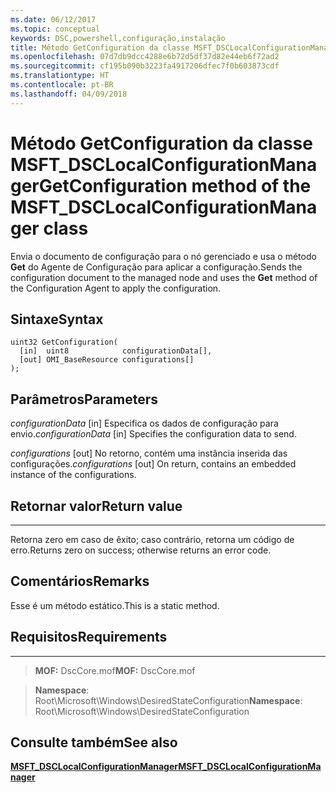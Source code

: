 ```yaml
---
ms.date: 06/12/2017
ms.topic: conceptual
keywords: DSC,powershell,configuração,instalação
title: Método GetConfiguration da classe MSFT_DSCLocalConfigurationManager
ms.openlocfilehash: 07d7db9dcc4288e6b72d5df37d82e44eb6f72ad2
ms.sourcegitcommit: cf195b090b3223fa4917206dfec7f0b603873cdf
ms.translationtype: HT
ms.contentlocale: pt-BR
ms.lasthandoff: 04/09/2018
---
```

# <a name="getconfiguration-method-of-the-msftdsclocalconfigurationmanager-class"></a><span data-ttu-id="b7c79-103">Método GetConfiguration da classe MSFT_DSCLocalConfigurationManager</span><span class="sxs-lookup"><span data-stu-id="b7c79-103">GetConfiguration method of the MSFT_DSCLocalConfigurationManager class</span></span>

<span data-ttu-id="b7c79-104">Envia o documento de configuração para o nó gerenciado e usa o método **Get** do Agente de Configuração para aplicar a configuração.</span><span class="sxs-lookup"><span data-stu-id="b7c79-104">Sends the configuration document to the managed node and uses the **Get** method of the Configuration Agent to apply the configuration.</span></span>

<a name="syntax"></a><span data-ttu-id="b7c79-105">Sintaxe</span><span class="sxs-lookup"><span data-stu-id="b7c79-105">Syntax</span></span>
------

```mof
uint32 GetConfiguration(
  [in]  uint8            configurationData[],
  [out] OMI_BaseResource configurations[]
);
```

<a name="parameters"></a><span data-ttu-id="b7c79-106">Parâmetros</span><span class="sxs-lookup"><span data-stu-id="b7c79-106">Parameters</span></span>
----------

<span data-ttu-id="b7c79-107">*configurationData* \[in\] Especifica os dados de configuração para envio.</span><span class="sxs-lookup"><span data-stu-id="b7c79-107">*configurationData* \[in\] Specifies the configuration data to send.</span></span>

<span data-ttu-id="b7c79-108">*configurations* \[out\] No retorno, contém uma instância inserida das configurações.</span><span class="sxs-lookup"><span data-stu-id="b7c79-108">*configurations* \[out\] On return, contains an embedded instance of the configurations.</span></span>

## <a name="return-value"></a><span data-ttu-id="b7c79-109">Retornar valor</span><span class="sxs-lookup"><span data-stu-id="b7c79-109">Return value</span></span>
------------

<span data-ttu-id="b7c79-110">Retorna zero em caso de êxito; caso contrário, retorna um código de erro.</span><span class="sxs-lookup"><span data-stu-id="b7c79-110">Returns zero on success; otherwise returns an error code.</span></span>

## <a name="remarks"></a><span data-ttu-id="b7c79-111">Comentários</span><span class="sxs-lookup"><span data-stu-id="b7c79-111">Remarks</span></span>

<span data-ttu-id="b7c79-112">Esse é um método estático.</span><span class="sxs-lookup"><span data-stu-id="b7c79-112">This is a static method.</span></span>

## <a name="requirements"></a><span data-ttu-id="b7c79-113">Requisitos</span><span class="sxs-lookup"><span data-stu-id="b7c79-113">Requirements</span></span>
------------
><span data-ttu-id="b7c79-114">**MOF:** DscCore.mof</span><span class="sxs-lookup"><span data-stu-id="b7c79-114">**MOF:** DscCore.mof</span></span>

><span data-ttu-id="b7c79-115">**Namespace**: Root\Microsoft\Windows\DesiredStateConfiguration</span><span class="sxs-lookup"><span data-stu-id="b7c79-115">**Namespace**: Root\Microsoft\Windows\DesiredStateConfiguration</span></span>


## <a name="see-also"></a><span data-ttu-id="b7c79-116">Consulte também</span><span class="sxs-lookup"><span data-stu-id="b7c79-116">See also</span></span>


[<span data-ttu-id="b7c79-117">**MSFT_DSCLocalConfigurationManager**</span><span class="sxs-lookup"><span data-stu-id="b7c79-117">**MSFT_DSCLocalConfigurationManager**</span></span>](msft-dsclocalconfigurationmanager.md)